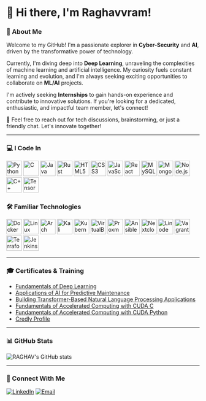 # 👋 Hi there, I'm Raghavvram!

### 🚀 About Me

Welcome to my GitHub! I'm a passionate explorer in **Cyber-Security** and **AI**, driven by the transformative power of technology.

Currently, I'm diving deep into **Deep Learning**, unraveling the complexities of machine learning and artificial intelligence. My curiosity fuels constant learning and evolution, and I'm always seeking exciting opportunities to collaborate on **ML/AI** projects.

I'm actively seeking **Internships** to gain hands-on experience and contribute to innovative solutions. If you're looking for a dedicated, enthusiastic, and impactful team member, let's connect!

💬 Feel free to reach out for tech discussions, brainstorming, or just a friendly chat. Let's innovate together!

---

### 💻 I Code In

<img height="40" width="40" src="https://img.icons8.com/color/48/000000/python.png" alt="Python" title="Python"/> <img height="40" width="40" src="https://img.icons8.com/color/48/000000/c-programming.png" alt="C" title="C"/> <img height="40" width="40" src="https://img.icons8.com/color/48/000000/java-coffee-cup-logo.png" alt="Java" title="Java"/> <img width="40" height="40" src="https://img.icons8.com/external-tal-revivo-bold-tal-revivo/48/FA5252/external-rust-is-a-multi-paradigm-system-programming-language-logo-bold-tal-revivo.png" alt="Rust" title="Rust"/> <img height="40" width="40" src="https://img.icons8.com/color/48/000000/html-5.png" alt="HTML5" title="HTML5"/> <img height="40" width="40" src="https://img.icons8.com/color/48/000000/css3.png" alt="CSS3" title="CSS3"/> <img height="40" width="40" src="https://img.icons8.com/color/48/000000/javascript.png" alt="JavaScript" title="JavaScript"/> <img height="40" width="40" src="https://img.icons8.com/color/48/000000/react-native.png" alt="React" title="React"/> <img height="40" width="40" src="https://img.icons8.com/color/48/000000/mysql-logo.png" alt="MySQL" title="MySQL"/> <img height="40" width="40" src="https://img.icons8.com/color/48/000000/mongodb.png" alt="MongoDB" title="MongoDB"/> <img height="40" width="40" src="https://img.icons8.com/color/48/000000/nodejs.png" alt="Node.js" title="Node.js"/> <img height="40" width="40" src="https://img.icons8.com/color/48/000000/c-plus-plus-logo.png" alt="C++" title="C++"/> <img height="40" width="40" src="https://img.icons8.com/color/48/000000/tensorflow.png" alt="TensorFlow" title="TensorFlow"/>

### 🛠️ Familiar Technologies

<img width="40" height="40" src="https://img.icons8.com/fluency/48/docker.png" alt="Docker" title="Docker"/> <img width="40" height="40" src="https://img.icons8.com/color/48/linux--v1.png" alt="Linux" title="Linux"/> <img width="40" height="40" src="https://img.icons8.com/material-sharp/48/228BE6/arch-linux.png" alt="Arch Linux" title="Arch Linux"/> <img width="40" height="40" src="https://img.icons8.com/plasticine/100/kali-linux.png" alt="Kali Linux" title="Kali Linux"/> <img width="40" height="40" src="https://img.icons8.com/color/48/kubernetes.png" alt="Kubernetes" title="Kubernetes"/> <img width="40" height="40" src="https://img.icons8.com/color/48/virtualbox.png" alt="VirtualBox" title="VirtualBox"/> <img width="40" height="40" src="https://img.icons8.com/color/48/proxmox.png" alt="Proxmox" title="Proxmox"/> <img width="40" height="40" src="https://img.icons8.com/color/48/ansible.png" alt="Ansible" title="Ansible"/> <img width="40" height="40" src="https://img.icons8.com/fluency/48/nextcloud.png" alt="Nextcloud" title="Nextcloud"/> <img width="40" height="40" src="https://img.icons8.com/color/48/linode.png" alt="Linode" title="Linode"/> <img width="40" height="40" src="https://img.icons8.com/external-tal-revivo-shadow-tal-revivo/48/external-vagrant-an-open-source-software-product-for-building-and-maintaining-portable-virtual-software-logo-shadow-tal-revivo.png" alt="Vagrant" title="Vagrant"/> <img width="40" height="40" src="https://img.icons8.com/color/48/terraform.png" alt="Terraform" title="Terraform"/> <img width="40" height="40" src="https://img.icons8.com/color/48/jenkins.png" alt="Jenkins" title="Jenkins"/>

---

### 🎓 Certificates & Training

*   [Fundamentals of Deep Learning](https://learn.nvidia.com/certificates?id=x7gc1C9tR-mdSnrpQsyM1w)
*   [Applications of AI for Predictive Maintenance](https://learn.nvidia.com/certificates?id=04pQI7KJQuy8PduoXxd9zQ)
*   [Building Transformer-Based Natural Language Processing Applications](https://learn.nvidia.com/certificates?id=Hv3OeWo2Sw2y4NWwegHrvQ)
*   [Fundamentals of Accelerated Computing with CUDA C](https://learn.nvidia.com/certificates?id=hSF92iLBRJ21b3wRf3bxOw)
*   [Fundamentals of Accelerated Computing with CUDA Python](https://learn.nvidia.com/certificates?id=KY9tYl8PSsqBjx2wUTHeKA)
*   [Credly Profile](https://www.credly.com/users/raghavvram-j)

---

### 📊 GitHub Stats

![RAGHAV's GitHub stats](https://github-readme-stats.vercel.app/api?username=Raghavvram&show_icons=true&theme=radical)

<!-- You can uncomment the line below for top languages stats if you wish -->
<!-- ![Top Langs](https://github-readme-stats.vercel.app/api/top-langs/?username=Raghavvram&size_weight=0.5&count_weight=0.5&theme=radical) -->

---

### 🤝 Connect With Me

[<img alt="LinkedIn" src="https://img.shields.io/badge/LinkedIn-0077B5?style=for-the-badge&logo=linkedin&logoColor=white">](https://www.linkedin.com/in/raghavvram/)
[<img alt="Email" src="https://img.shields.io/badge/Email-D14836?style=for-the-badge&logo=gmail&logoColor=white">](mailto:your.email@example.com) <!-- Replace with your actual email -->
<!-- Add other social media links as needed -->